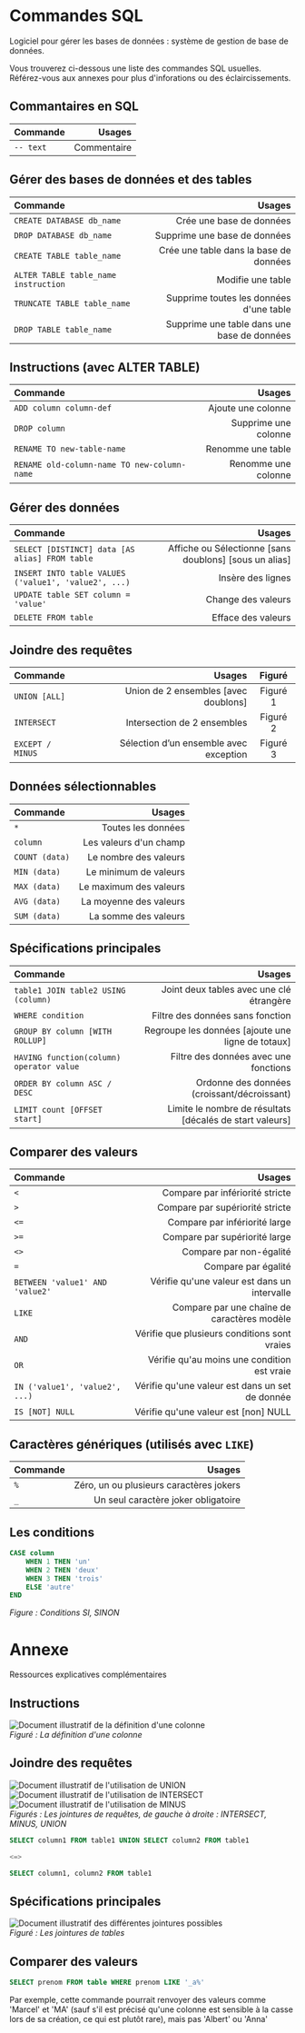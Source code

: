 # Commandes SQL

Logiciel pour gérer les bases de données : système de gestion de base de données.

Vous trouverez ci-dessous une liste des commandes SQL usuelles.  
Référez-vous aux annexes pour plus d'inforations ou des éclaircissements.


## Commantaires en SQL

| Commande   |       Usages |
| :--------- | -----------: |
| `-- text`  |  Commentaire |

## Gérer des bases de données et des tables

| Commande                              |                                       Usages |
| :------------------------------------ | -------------------------------------------: |
| `CREATE DATABASE db_name`             |                     Crée une base de données |
| `DROP DATABASE db_name`               |                 Supprime une base de données |
| `CREATE TABLE table_name`             |       Crée une table dans la base de données |
| `ALTER TABLE table_name instruction`  |                            Modifie une table |
| `TRUNCATE TABLE table_name`           |      Supprime toutes les données d'une table |
| `DROP TABLE table_name`               |  Supprime une table dans une base de données |

## Instructions (avec ALTER TABLE)

| Commande                                      |                Usages |
| :-------------------------------------------- | --------------------: |
| `ADD column column-def`                       |    Ajoute une colonne |
| `DROP column`                                 |  Supprime une colonne |
| `RENAME TO new-table-name`                    |     Renomme une table |
| `RENAME old-column-name TO new-column-name`   |   Renomme une colonne |

## Gérer des données

| Commande                                              |                                                  Usages |
| :---------------------------------------------------- | ------------------------------------------------------: |
| `SELECT [DISTINCT] data [AS alias] FROM table`        |  Affiche ou Sélectionne [sans doublons] [sous un alias] |
| `INSERT INTO table VALUES ('value1', 'value2', ...)`  |                                       Insère des lignes |
| `UPDATE table SET column = 'value'`                   |                                      Change des valeurs |
| `DELETE FROM table`                                   |                                      Efface des valeurs |


## Joindre des requêtes

| Commande          |                                  Usages |  Figuré  |
| :---------------- | --------------------------------------: | :------: |
| `UNION [ALL]`     |    Union de 2 ensembles [avec doublons] | Figuré 1 |
| `INTERSECT`       |             Intersection de 2 ensembles | Figuré 2 |
| `EXCEPT / MINUS`  |  Sélection d’un ensemble avec exception | Figuré 3 |


## Données sélectionnables

| Commande       |                  Usages |
| :------------- | ----------------------: |
| `*`            |      Toutes les données |
| `column`       |  Les valeurs d'un champ |
| `COUNT (data)` |   Le nombre des valeurs |
| `MIN (data)`   |   Le minimum de valeurs |
| `MAX (data)`   |  Le maximum des valeurs |
| `AVG (data)`   |  La moyenne des valeurs |
| `SUM (data)`   |    La somme des valeurs |


## Spécifications principales

| Commande                                  |                                                    Usages |
| :---------------------------------------- | --------------------------------------------------------: |
| `table1 JOIN table2 USING (column)`       |                  Joint deux tables avec une clé étrangère |
| `WHERE condition`                         |                          Filtre des données sans fonction |
| `GROUP BY column [WITH ROLLUP]`           |         Regroupe les données [ajoute une ligne de totaux] |
| `HAVING function(column) operator value`  |                     Filtre des données avec une fonctions |
| `ORDER BY column ASC / DESC`              |               Ordonne des données (croissant/décroissant) |
| `LIMIT count [OFFSET start]`              |  Limite le nombre de résultats [décalés de start valeurs] |


## Comparer des valeurs

| Commande                         |                                           Usages |
| :------------------------------- | -----------------------------------------------: |
| `<`                              |                  Compare par infériorité stricte |
| `>`                              |                  Compare par supériorité stricte |
| `<=`                             |                    Compare par infériorité large |
| `>=`                             |                    Compare par supériorité large |
| `<>`                             |                          Compare par non-égalité |
| `=`                              |                              Compare par égalité |
| `BETWEEN 'value1' AND 'value2'`  |     Vérifie qu'une valeur est dans un intervalle |
| `LIKE`                           |      Compare par une chaîne de caractères modèle |
| `AND`                            |     Vérifie que plusieurs conditions sont vraies |
| `OR`                             |      Vérifie qu'au moins une condition est vraie |
| `IN ('value1', 'value2', ...)`   |  Vérifie qu'une valeur est dans un set de donnée |
| `IS [NOT] NULL`                  |             Vérifie qu'une valeur est [non] NULL |


## Caractères génériques (utilisés avec `LIKE`)

| Commande  |                                   Usages |
| :-------- | ---------------------------------------: |
| `%`       |  Zéro, un ou plusieurs caractères jokers |
| `_`       |      Un seul caractère joker obligatoire |


## Les conditions

```sql
CASE column
    WHEN 1 THEN 'un'
    WHEN 2 THEN 'deux'
    WHEN 3 THEN 'trois'
    ELSE 'autre' 
END
``` 
*Figure : Conditions SI, SINON*


# Annexe

Ressources explicatives complémentaires


## Instructions

![Document illustratif de la définition d'une colonne](./resources/column-def.png)  
*Figuré : La définition d'une colonne*


## Joindre des requêtes

![Document illustratif de l'utilisation de UNION](./resources/sql-ensemble-intersect-300.png)
![Document illustratif de l'utilisation de INTERSECT](./resources/sql-ensemble-minus-300.png)
![Document illustratif de l'utilisation de MINUS](./resources/sql-ensemble-union-300.png)  
*Figurés : Les jointures de requêtes, de gauche à droite : INTERSECT, MINUS, UNION*

```sql
SELECT column1 FROM table1 UNION SELECT column2 FROM table1

<=>

SELECT column1, column2 FROM table1
```


## Spécifications principales

![Document illustratif des différentes jointures possibles](./resources/SQL_Joins.png)  
*Figuré : Les jointures de tables*


## Comparer des valeurs

```SQL
SELECT prenom FROM table WHERE prenom LIKE '_a%'
```

Par exemple, cette commande pourrait renvoyer des valeurs comme 'Marcel' et 'MA' 
(sauf s'il est précisé qu'une colonne est sensible à la casse lors de sa création, ce qui est plutôt rare), 
mais pas 'Albert' ou 'Anna'
